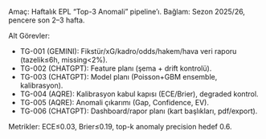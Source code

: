﻿Amaç: Haftalık EPL “Top-3 Anomali” pipeline’ı.
Bağlam: Sezon 2025/26, pencere son 2–3 hafta.

Alt Görevler:
- TG-001 (GEMINI): Fikstür/xG/kadro/odds/hakem/hava veri raporu (tazelik≤6h, missing<2%).
- TG-002 (CHATGPT): Feature planı (şema + drift kontrolü).
- TG-003 (CHATGPT): Model planı (Poisson+GBM ensemble, kalibrasyon).
- TG-004 (AQRE): Kalibrasyon kabul kapısı (ECE/Brier), degraded kontrol.
- TG-005 (AQRE): Anomali çıkarımı (Gap, Confidence, EV).
- TG-006 (CHATGPT): Dashboard/rapor planı (kart başlıkları, pdf/export).

Metrikler: ECE≤0.03, Brier≤0.19, top-k anomaly precision hedef 0.6.
